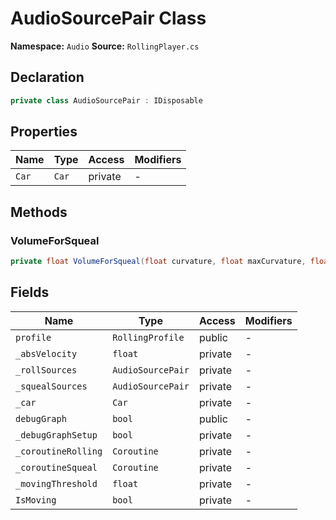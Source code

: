 # AudioSourcePair Class

**Namespace:** `Audio`
**Source:** `RollingPlayer.cs`

## Declaration

```csharp
private class AudioSourcePair : IDisposable
```

## Properties

| Name | Type | Access | Modifiers |
|------|------|--------|-----------|
| `Car` | `Car` | private | - |

## Methods

### VolumeForSqueal

```csharp
private float VolumeForSqueal(float curvature, float maxCurvature, float absVelocity, float maxVelocityForCurve, float squeal)
```

## Fields

| Name | Type | Access | Modifiers |
|------|------|--------|-----------|
| `profile` | `RollingProfile` | public | - |
| `_absVelocity` | `float` | private | - |
| `_rollSources` | `AudioSourcePair` | private | - |
| `_squealSources` | `AudioSourcePair` | private | - |
| `_car` | `Car` | private | - |
| `debugGraph` | `bool` | public | - |
| `_debugGraphSetup` | `bool` | private | - |
| `_coroutineRolling` | `Coroutine` | private | - |
| `_coroutineSqueal` | `Coroutine` | private | - |
| `_movingThreshold` | `float` | private | - |
| `IsMoving` | `bool` | private | - |

